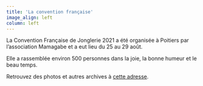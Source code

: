```yaml
---
title: 'La convention française'
image_align: left
column: left
---
```


La Convention Française de Jonglerie 2021 a été organisée à Poitiers par l’association Mamagabe et a eut lieu du 25 au 29 août. 

Elle a rassemblée environ 500 personnes dans la joie, la bonne humeur et le beau temps.

Retrouvez des photos et autres archives à [cette adresse](https://www.facebook.com/groups/132641280106271/media).
